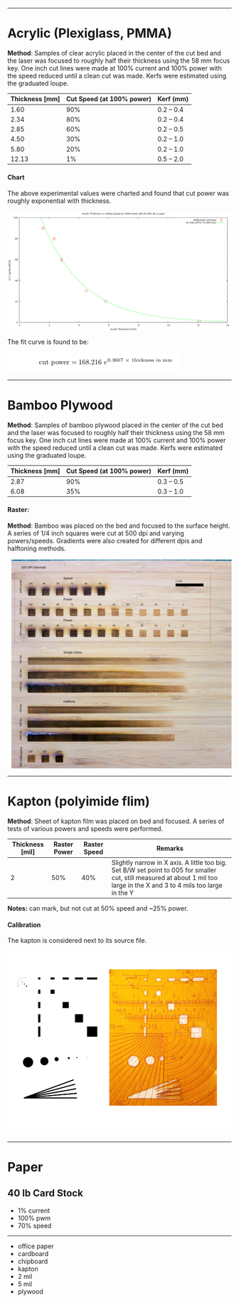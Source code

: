 ***

# Acrylic (Plexiglass, PMMA)

**Method**: Samples of clear acrylic placed in the center of the cut bed and the laser was focused to roughly half their thickness using the 58 mm focus key. One inch cut lines were made at 100% current and 100% power with the speed reduced until a clean cut was made. Kerfs were estimated using the graduated loupe. 

<table>
 <thead>
  <tr><th>Thickness [mm]</th><th>Cut Speed (at 100% power)</th><th>Kerf (mm)</th></tr>
 </thead>
 <tbody>
  <tr><td> 1.60</td><td>90%</td><td>0.2 &ndash; 0.4</td></tr>
  <tr><td> 2.34</td><td>80%</td><td>0.2 &ndash; 0.4</td></tr>
  <tr><td> 2.85</td><td>60%</td><td>0.2 &ndash; 0.5</td></tr>
  <tr><td> 4.50</td><td>30%</td><td>0.2 &ndash; 1.0</td></tr>
  <tr><td> 5.80</td><td>20%</td><td>0.2 &ndash; 1.0</td></tr>
  <tr><td>12.13</td><td> 1%</td><td>0.5 &ndash; 2.0</td></tr>
 </tbody>
</table>

#### Chart

The above experimental values were charted and found that cut power was roughly exponential with thickness.

![Acrylic cut power as a function of material thickness](images/EPL_acrylic_cut_power.png)

The fit curve is found to be:

![power = 168.216 e^(0.3607 thickness)](images/acrylic_math_fit.png)

***

# Bamboo Plywood

**Method**: Samples of bamboo plywood placed in the center of the cut bed and the laser was focused to roughly half their thickness using the 58 mm focus key. One inch cut lines were made at 100% current and 100% power with the speed reduced until a clean cut was made. Kerfs were estimated using the graduated loupe.

<table>
 <thead>
  <tr><th>Thickness [mm]</th><th>Cut Speed (at 100% power)</th><th>Kerf (mm)</th></tr>
 </thead>
 <tbody>
  <tr><td>2.87</td><td>90%</td><td>0.3 &ndash; 0.5</td></tr>
  <tr><td>6.08</td><td>35%</td><td>0.3 &ndash; 1.0</td></tr>
 </tbody>
</table>

#### Raster:

**Method**: Bamboo was placed on the bed and focused to the surface height. A series of 1/4 inch squares were cut at 500 dpi and varying powers/speeds. Gradients were also created for different dpis and halftoning methods.

![Bamboo laser raster guide](images/raster_key_bamboo.png)

***

# Kapton (polyimide flim)

**Method**: Sheet of kapton film was placed on bed and focused. A series of tests of various powers and speeds were performed. 

<table>
 <thead>
  <tr><th>Thickness [mil]</th><th>Raster Power</th><th>Raster Speed</th><th>Remarks</th></tr>
 </thead>
 <tbody>
  <tr><td>2</td><td>50%</td><td>40%</td><td>Slightly narrow in X axis. A little too big. Set B/W set point to 005 for smaller cut, still measured at about 1 mil too large in the X and 3 to 4 mils too large in the Y</td></tr>
 </tbody>
</table>

**Notes:** can mark, but not cut at 50% speed and ~25% power.

#### Calibration

The kapton is considered next to its source file.

![Cut kapton next to source for calibration](images/calibratded_polyimide.png)

***

# Paper

## 40 lb Card Stock

 - 1% current
 - 100% pwm
 - 70% speed

***
 - office paper
 - cardboard
 - chipboard
 - kapton
  - 2 mil
  - 5 mil
 - plywood